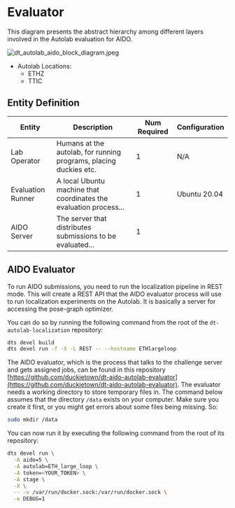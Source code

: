 # Evaluator

This diagram presents the abstract hierarchy among different layers involved in the Autolab evaluation for AIDO.

![dt_autolab_aido_block_diagram.jpeg](./_images/localization-operations/dt_autolab_aido_block_diagram.jpeg)

- Autolab Locations:
  - ETHZ
  - TTIC

## Entity Definition

| Entity                                                                                        | Description                                                                                          | Num Required | Configuration   |
| --------------------------------------------------------------------------------------------- | ---------------------------------------------------------------------------------------------------- | ------------ | --------------- |
| Lab Operator                                                                                  | Humans at the autolab, for running programs, placing duckies etc.                                  | 1            | N/A             |
| Evaluation Runner                                                                             | A local Ubuntu machine that coordinates the evaluation process...                                  | 1            | Ubuntu 20.04    |
| AIDO Server                                                                                   | The server that distributes submissions to be evaluated...                                           | 1            |                 |


## AIDO Evaluator

To run AIDO submissions, you need to run the localization pipeline in REST mode. This will create a REST API that the AIDO evaluator process will use to run localization experiments on the Autolab. It is basically a server for accessing the pose-graph optimizer.

You can do so by running the following command from the root of the `dt-autolab-localization` repository:

```bash
dts devel build
dts devel run -f -X -L REST -- --hostname ETHlargeloop
```

The AIDO evaluator, which is the process that talks to the challenge server and gets assigned jobs, can be found in this repository [https://github.com/duckietown/dt-aido-autolab-evaluator](https://github.com/duckietown/dt-aido-autolab-evaluator). The evaluator needs a working directory to store temporary files in. The command below assumes that the directory `/data` exists on your computer. Make sure you create it first, or you might get errors about some files being missing. So:

```bash
sudo mkdir /data
```

You can now run it by executing the following command from the root of its repository:

```bash
dts devel run \
  -A aido=5 \
  -A autolab=ETH_large_loop \
  -A token=<YOUR_TOKEN> \
  -A stage \
  -X \
  -- -v /var/run/docker.sock:/var/run/docker.sock \
  -e DEBUG=1
```
